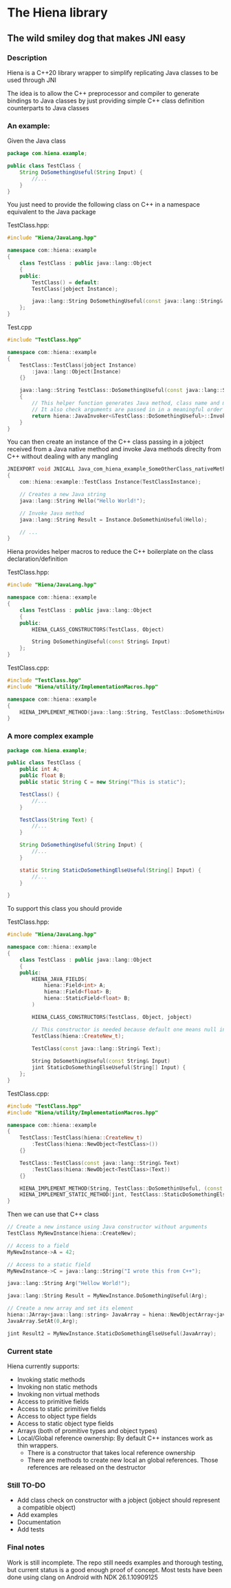 # The Hiena library

## The wild smiley dog that makes JNI easy

### Description

Hiena is a C++20 library wrapper to simplify replicating Java classes to be used through JNI

The idea is to allow the C++ preprocessor and compiler to generate bindings to Java classes by just providing simple C++ class definition counterparts to Java classes

### An example: 

Given the Java class

```Java
package com.hiena.example;

public class TestClass {
    String DoSomethingUseful(String Input) {
        //...
    }
}

```

You just need to provide the following class on C++ in a namespace equivalent to the Java package

TestClass.hpp:
```C++
#include "Hiena/JavaLang.hpp"

namespace com::hiena::example
{
    class TestClass : public java::lang::Object
    {
    public:
        TestClass() = default:
        TestClass(jobject Instance);

        java::lang::String DoSomethingUseful(const java::lang::String& Input)
    };
}
```

Test.cpp
```C++
#include "TestClass.hpp"

namespace com::hiena::example
{
    TestClass::TestClass(jobject Instance)
        :java::lang::Object(Instance)
    {}

    java::lang::String TestClass::DoSomethingUseful(const java::lang::String& Input)
    {
        // This helper function generates Java method, class name and mangling from the template argument
        // It also check arguments are passed in in a meaningful order 
        return hiena::JavaInvoker<&TestClass::DoSomethingUseful>::Invoke(this, Input);
    }
}
```

You can then create an instance of the C++ class passing in a jobject received from a Java native method and invoke Java methods direclty from C++ without dealing with any mangling

```C++
JNIEXPORT void JNICALL Java_com_hiena_example_SomeOtherClass_nativeMethod(JNIEnv*, jobject Thiz, jobject TestClassInstance)
{
    com::hiena::example::TestClass Instance(TestClassInstance);

    // Creates a new Java string
    java::lang::String Hello("Hello World!");

    // Invoke Java method
    java::lang::String Result = Instance.DoSomethinUseful(Hello);

    // ...
}
```

Hiena provides helper macros to reduce the C++ boilerplate on the class declaration/definition

TestClass.hpp:
```C++
#include "Hiena/JavaLang.hpp"

namespace com::hiena::example
{
    class TestClass : public java::lang::Object
    {
    public:
        HIENA_CLASS_CONSTRUCTORS(TestClass, Object)

        String DoSomethingUseful(const String& Input)
    };
}
```

TestClass.cpp:
```C++
#include "TestClass.hpp"
#include "Hiena/utility/ImplementationMacros.hpp"

namespace com::hiena::example
{
    HIENA_IMPLEMENT_METHOD(java::lang::String, TestClass::DoSomethinUseful, (const java::lang::String&))
}
```

### A more complex example

```Java
package com.hiena.example;

public class TestClass {
    public int A;
    public float B;
    public static String C = new String("This is static");

    TestClass() {
        //...
    }

    TestClass(String Text) {
        //...
    }

    String DoSomethingUseful(String Input) {
        //...
    }

    static String StaticDoSomethingElseUseful(String[] Input) {
        //...
    }

}
```

To support this class you should provide

TestClass.hpp:
```C++
#include "Hiena/JavaLang.hpp"

namespace com::hiena::example
{
    class TestClass : public java::lang::Object
    {
    public:
        HIENA_JAVA_FIELDS(
            hiena::Field<int> A;
            hiena::Field<float> B;
            hiena::StaticField<float> B;
        )

        HIENA_CLASS_CONSTRUCTORS(TestClass, Object, jobject)

        // This constructor is needed because default one means null instance
        TestClass(hiena::CreateNew_t); 
        
        TestClass(const java::lang::String& Text);

        String DoSomethingUseful(const String& Input)
        jint StaticDoSomethingElseUseful(String[] Input) {
    };
}
```

TestClass.cpp:
```C++
#include "TestClass.hpp"
#include "Hiena/utility/ImplementationMacros.hpp"

namespace com::hiena::example
{
    TestClass::TestClass(hiena::CreateNew_t)
        :TestClass(hiena::NewObject<TestClass>())
    {}

    TestClass::TestClass(const java::lang::String& Text)
        :TestClass(hiena::NewObject<TestClass>(Text))
    {}

    HIENA_IMPLEMENT_METHOD(String, TestClass::DoSomethinUseful, (const java::lang::String&))
    HIENA_IMPLEMENT_STATIC_METHOD(jint, TestClass::StaticDoSomethingElseUseful, (const hiena::JArray<java::lang::String>&))
}
```

Then we can use that C++ class

```C++
// Create a new instance using Java constructor without arguments
TestClass MyNewInstance(hiena::CreateNew);

// Access to a field
MyNewInstance->A = 42;

// Access to a static field
MyNewInstance->C = java::lang::String("I wrote this from C++");

java::lang::String Arg("Hellow World!");

java::lang::String Result = MyNewInstance.DoSomethingUseful(Arg);

// Create a new array and set its element
hiena::JArray<java::lang::string> JavaArray = hiena::NewObjectArray<java::lang::string>(1);
JavaArray.SetAt(0,Arg);

jint Result2 = MyNewInstance.StaticDoSomethingElseUseful(JavaArray);

```

### Current state

Hiena currently supports:
 - Invoking static methods
 - Invoking non static methods
 - Invoking non virtual methods
 - Access to primitive fields
 - Access to static primitive fields
 - Access to object type fields
 - Access to static object type fields
 - Arrays (both of promitive types and object types)
 - Local/Global reference ownership: By default C++ instances work as thin wrappers. 
   - There is a constructor that takes local reference ownership
   - There are methods to create new local an global references. Those references are released on the destructor

### Still TO-DO
 - Add class check on constructor with a jobject (jobject should represent a compatible object)
 - Add examples
 - Documentation
 - Add tests

### Final notes
Work is still incomplete.
The repo still needs examples and thorough testing, but current status is a good enough proof of concept. 
Most tests have been done using clang on Android with NDK 26.1.10909125
